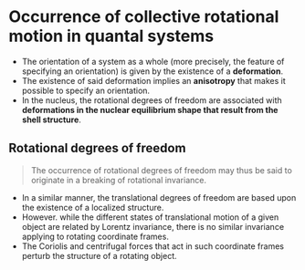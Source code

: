 # Occurrence of collective rotational motion in quantal systems

- The orientation of a system as a whole (more precisely, the feature of specifying an orientation) is given by the existence of a **deformation**.
- The existence of said deformation implies an **anisotropy** that makes it possible to specify an orientation.
- In the nucleus, the rotational degrees of freedom are associated with **deformations in the nuclear equilibrium shape that result from the shell structure**.

## Rotational degrees of freedom

> The occurrence of rotational degrees of freedom may thus be said to originate in a breaking of rotational invariance. 

- In a similar manner, the translational degrees of freedom are based upon the existence of a localized structure.
- However. while the different states of translational motion of a given object are related by Lorentz invariance, there is no similar invariance applying to rotating coordinate frames. 
- The Coriolis and centrifugal forces that act in such coordinate frames perturb the structure of a rotating object.